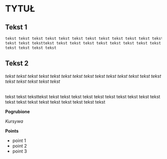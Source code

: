 # TYTUŁ

## Tekst 1

```bash
tekst tekst tekst tekst tekst tekst tekst tekst tekst tekst tekst tekst tekst tekst tekst tekst tekst tekst tekst 
tekst tekst teksttekst tekst tekst tekst tekst tekst tekst tekst tekst tekst tekst tekst tekst tekst tekst tekst
tekst tekst tekst tekst 
```

## Tekst 2

###### tekst tekst tekst tekst tekst tekst tekst tekst tekst tekst tekst tekst tekst tekst tekst tekst tekst tekst tekst 
tekst tekst teksttekst tekst tekst tekst tekst tekst tekst tekst tekst tekst tekst tekst tekst tekst tekst tekst
tekst tekst tekst tekst


**Pogrubione** 

*Kursywa*

**Points**
* point 1
* point 2
* point 3
